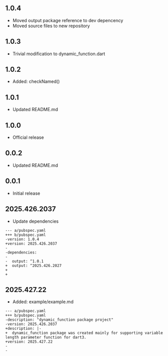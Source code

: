 ## 1.0.4

- Moved output package reference to dev depencency
- Moved source files to new repository

## 1.0.3

- Trivial modification to dynamic_function.dart

## 1.0.2

- Added: checkNamed()

## 1.0.1

- Updated README.md

## 1.0.0

 - Official release

## 0.0.2

 - Updated README.md

## 0.0.1

 - Initial release

## 2025.426.2037

- Update dependencies

```
--- a/pubspec.yaml
+++ b/pubspec.yaml
-version: 1.0.4
+version: 2025.426.2037
-
-dependencies:
-
-  output: ^1.0.1
+  output: ^2025.426.2027
+
+
```

## 2025.427.22

- Added: example/example.md

```
--- a/pubspec.yaml
+++ b/pubspec.yaml
-description: "dynamic_function package project"
-version: 2025.426.2037
+description: |-
+  dynamic_function package was created mainly for supporting variable length parameter function for dart3.
+version: 2025.427.22
-
-
```
